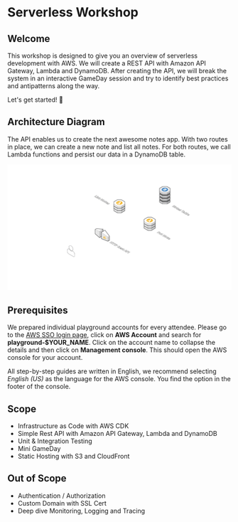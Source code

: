 # Serverless Workshop

## Welcome

This workshop is designed to give you an overview of serverless development with AWS. We will create a REST API with Amazon API Gateway, Lambda and DynamoDB. After creating the API, we will break the system in an interactive GameDay session and try to identify best practices and antipatterns along the way.

Let's get started! 🤩

## Architecture Diagram

The API enables us to create the next awesome notes app. With two routes in place, we can create a new note and list all notes. For both routes, we call Lambda functions and persist our data in a DynamoDB table.

![architecture diagram](./media/architecture.png)

## Prerequisites

We prepared individual playground accounts for every attendee. Please go to the [AWS SSO login page](https://fielmann-sso.awsapps.com/start/#/), click on **AWS Account** and search for **playground-$YOUR_NAME**. Click on the account name to collapse the details and then click on **Management console**. This should open the AWS console for your account.

All step-by-step guides are written in English, we recommend selecting _English (US)_ as the language for the AWS console. You find the option in the footer of the console.

## Scope

- Infrastructure as Code with AWS CDK
- Simple Rest API with Amazon API Gateway, Lambda and DynamoDB
- Unit & Integration Testing
- Mini GameDay
- Static Hosting with S3 and CloudFront

## Out of Scope

- Authentication / Authorization
- Custom Domain with SSL Cert
- Deep dive Monitoring, Logging and Tracing

